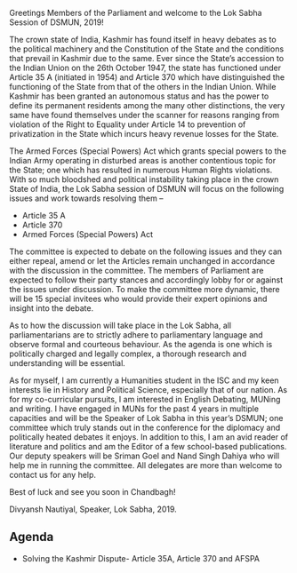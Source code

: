 Greetings Members of the Parliament and welcome to the Lok Sabha Session of DSMUN, 2019!

The crown state of India, Kashmir has found itself in heavy debates as to the political machinery and the Constitution of the State and the conditions that prevail in Kashmir due to the same. Ever since the State’s accession to the Indian Union on the 26th October 1947, the state has functioned under Article 35 A (initiated in 1954) and Article 370 which have distinguished the functioning of the State from that of the others in the Indian Union. While Kashmir has been granted an autonomous status and has the power to define its permanent residents among the many other distinctions, the very same have found themselves under the scanner for reasons ranging from violation of the Right to Equality under Article 14 to prevention of privatization in the State which incurs heavy revenue losses for the State.

The Armed Forces (Special Powers) Act which grants special powers to the Indian Army operating in disturbed areas is another contentious topic for the State; one which has resulted in numerous Human Rights violations. With so much bloodshed and political instability taking place in the crown State of India, the Lok Sabha session of DSMUN will focus on the following issues and work towards resolving them –

- Article 35 A
- Article 370
- Armed Forces (Special Powers) Act

The committee is expected to debate on the following issues and they can either repeal, amend or let the Articles remain unchanged in accordance with the discussion in the committee. The members of Parliament are expected to follow their party stances and accordingly lobby for or against the issues under discussion. To make the committee more dynamic, there will be 15 special invitees who would provide their expert opinions and insight into the debate.

As to how the discussion will take place in the Lok Sabha, all parliamentarians are to strictly adhere to parliamentary language and observe formal and courteous behaviour. As the agenda is one which is politically charged and legally complex, a thorough research and understanding will be essential.

As for myself, I am currently a Humanities student in the ISC and my keen interests lie in History and Political Science, especially that of our nation. As for my co-curricular pursuits, I am interested in English Debating, MUNing and writing. I have engaged in MUNs for the past 4 years in multiple capacities and will be the Speaker of Lok Sabha in this year’s DSMUN; one committee which truly stands out in the conference for the diplomacy and politically heated debates it enjoys. In addition to this, I am an avid reader of literature and politics and am the Editor of a few school-based publications. Our deputy speakers will be Sriman Goel and Nand Singh Dahiya who will help me in running the committee. All delegates are more than welcome to contact us for any help.

Best of luck and see you soon in Chandbagh!

Divyansh Nautiyal,
Speaker,
Lok Sabha, 2019.

## Agenda

- Solving the Kashmir Dispute- Article 35A, Article 370 and AFSPA